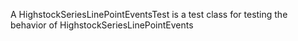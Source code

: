 A HighstockSeriesLinePointEventsTest is a test class for testing the behavior of HighstockSeriesLinePointEvents